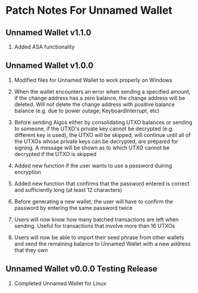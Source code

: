 # Patch Notes For Unnamed Wallet

## Unnamed Wallet v1.1.0

1. Added ASA functionality

## Unnamed Wallet v1.0.0

1. Modified files for Unnamed Wallet to work properly on Windows

2. When the wallet encounters an error when sending a specified amount, if the change address has a zero balance, the change address will be deleted. Will not delete the change address with positive balance balance (e.g. due to power outage, KeyboardInterrupt, etc)

3. Before sending Algos either by consolidating UTXO balances or sending to someone, if the UTXO's private key cannot be decrypted (e.g. different key is used), the UTXO will be skipped, will continue until all of the UTXOs whose private keys can be decrypted, are prepared for signing. A message will be shown as to which UTXO cannot be decrypted if the UTXO is skipped

4. Added new function if the user wants to use a password duiring encryption

5. Added new function that confirms that the password entered is correct and sufficiently long (at least 12 characters)

6. Before generating a new wallet, the user will have to confirm the password by entering the same password twice

7. Users will now know how many batched transactions are left when sending. Useful for transactions that involve more than 16 UTXOs

8. Users will now be able to import their seed phrase from other wallets and send the remaining balance to Unnamed Wallet with a new address that they own

## Unnamed Wallet v0.0.0 Testing Release

1. Completed Unnamed Wallet for Linux